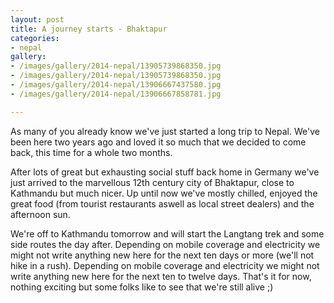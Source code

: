 ```yaml
---
layout: post
title: A journey starts - Bhaktapur
categories:
- nepal
gallery:
- /images/gallery/2014-nepal/13905739868350.jpg
- /images/gallery/2014-nepal/13905739868350.jpg
- /images/gallery/2014-nepal/13906667437580.jpg
- /images/gallery/2014-nepal/13906667858781.jpg

---
```

As many of you already know we've just started a long trip to Nepal. We've been here two years ago and loved it so much that we decided to come back, this time for a whole two months. 

After lots of great but exhausting social stuff back home in Germany we've just arrived to the marvellous 12th century city of Bhaktapur, close to Kathmandu but much nicer. Up until now we've mostly chilled, enjoyed the great food (from tourist restaurants aswell as local street dealers) and the afternoon sun. 

We're off to Kathmandu tomorrow and will start the Langtang trek and some side routes the day after. 
Depending on mobile coverage and electricity we might not write anything new here for the next ten days or more (we'll not hike in a rush). Depending on mobile coverage and electricity we might not write anything new here for the next ten to twelve days.
That's it for now, nothing exciting but some folks like to see that we're still alive ;)

